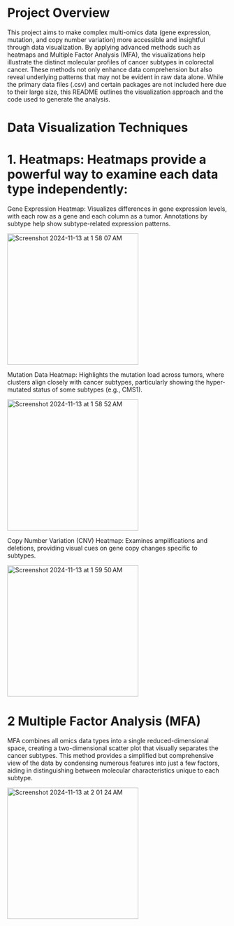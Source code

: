 # Project Overview

This project aims to make complex multi-omics data (gene expression, mutation, and copy number variation) more accessible and insightful through data visualization. By applying advanced methods such as heatmaps and Multiple Factor Analysis (MFA), the visualizations help illustrate the distinct molecular profiles of cancer subtypes in colorectal cancer. These methods not only enhance data comprehension but also reveal underlying patterns that may not be evident in raw data alone. While the primary data files (.csv) and certain packages are not included here due to their large size, this README outlines the visualization approach and the code used to generate the analysis.

# Data Visualization Techniques
# 1. Heatmaps: Heatmaps provide a powerful way to examine each data type independently:
Gene Expression Heatmap: Visualizes differences in gene expression levels, with each row as a gene and each column as a tumor. Annotations by subtype help show subtype-related expression patterns.


<img width="300" alt="Screenshot 2024-11-13 at 1 58 07 AM" src="https://github.com/user-attachments/assets/583cb3ab-2b77-400d-baf4-264ea8848257">

Mutation Data Heatmap: Highlights the mutation load across tumors, where clusters align closely with cancer subtypes, particularly showing the hyper-mutated status of some subtypes (e.g., CMS1).


<img width="300" alt="Screenshot 2024-11-13 at 1 58 52 AM" src="https://github.com/user-attachments/assets/43dc24a6-f977-436a-9c33-a7380ed21076">

Copy Number Variation (CNV) Heatmap: Examines amplifications and deletions, providing visual cues on gene copy changes specific to subtypes.


<img width="300" alt="Screenshot 2024-11-13 at 1 59 50 AM" src="https://github.com/user-attachments/assets/01c7bd2e-8dee-4f9d-affb-3c3b2f57d33c">

# 2 Multiple Factor Analysis (MFA)
 MFA combines all omics data types into a single reduced-dimensional space, creating a two-dimensional scatter plot that visually separates the cancer subtypes. This method provides a simplified but comprehensive view of the data by condensing numerous features into just a few factors, aiding in distinguishing between molecular characteristics unique to each subtype.

<img width="300" alt="Screenshot 2024-11-13 at 2 01 24 AM" src="https://github.com/user-attachments/assets/b1bae966-8942-492e-8f75-77ffa9f26bb4">



